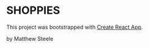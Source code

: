 # SHOPPIES

This project was bootstrapped with [Create React App](https://github.com/facebook/create-react-app).

by Matthew Steele
